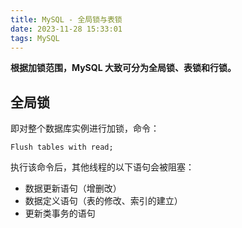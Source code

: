 ```yaml
---
title: MySQL - 全局锁与表锁
date: 2023-11-28 15:33:01
tags: MySQL
---
```


**根据加锁范围，MySQL 大致可分为全局锁、表锁和行锁。**

## 全局锁

即对整个数据库实例进行加锁，命令：

`Flush tables with read;`
     
执行该命令后，其他线程的以下语句会被阻塞：

 - 数据更新语句（增删改）
 - 数据定义语句（表的修改、索引的建立）
 - 更新类事务的语句

<!--stackedit_data:
eyJoaXN0b3J5IjpbMTI1MTQzNzQzNiwyMDY4ODQ2OTc1LC01MT
QwOTY4MzEsMTk5MTA0MzQyNywtMTk0MzQ2NTUzNiwtMTM2OTQ0
NjMxMCwtNTAxMDMwODYwXX0=
-->